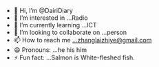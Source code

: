 - 👋 Hi, I’m @DairiDiary
- 👀 I’m interested in ...Radio
- 🌱 I’m currently learning ...ICT
- 💞️ I’m looking to collaborate on ...person
- 📫 How to reach me ...zhanglaizhiye@gmail.com
- 😄 Pronouns: ...he his him
- ⚡ Fun fact: ...Salmon is White-fleshed fish.

<!---
DairiDiary/DairiDiary is a ✨ special ✨ repository because its `README.md` (this file) appears on your GitHub profile.
You can click the Preview link to take a look at your changes.
--->
